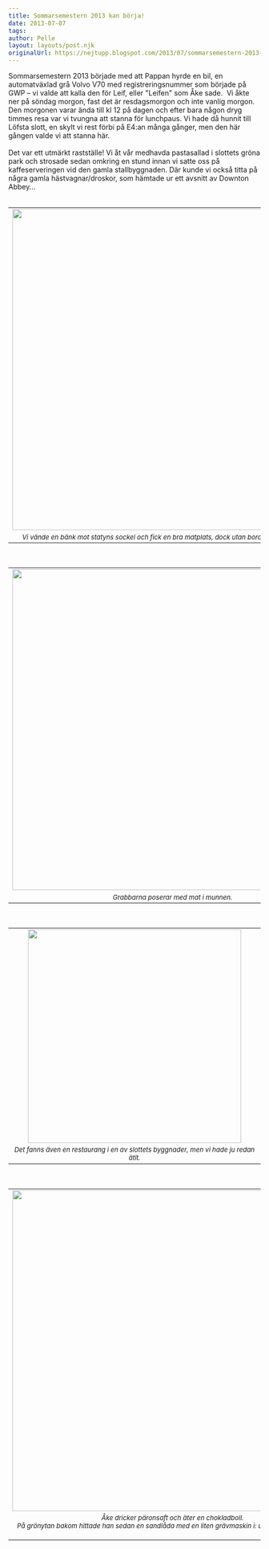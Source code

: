 ```yaml
---
title: Sommarsemestern 2013 kan börja!
date: 2013-07-07
tags: 	
author: Pelle
layout: layouts/post.njk
originalUrl: https://nejtupp.blogspot.com/2013/07/sommarsemestern-2013-kan-borja.html
---
```


Sommarsemestern 2013 började med att Pappan hyrde en bil, en automatväxlad grå Volvo V70 med registreringsnummer som började på GWP – vi valde att kalla den för Leif, eller "Leifen" som Åke sade.  Vi åkte ner på söndag morgon, fast det är resdagsmorgon och inte vanlig morgon. Den morgonen varar ända till kl 12 på dagen och efter bara någon dryg timmes resa var vi tvungna att stanna för lunchpaus. Vi hade då hunnit till Löfsta slott, en skylt vi rest förbi på E4:an många gånger, men den här gången valde vi att stanna här.<br><br>Det var ett utmärkt rastställe! Vi åt vår medhavda pastasallad i slottets gröna park och strosade sedan omkring en stund innan vi satte oss på kaffeserveringen vid den gamla stallbyggnaden. Där kunde vi också titta på några gamla hästvagnar/droskor, som hämtade ur ett avsnitt av Downton Abbey...<br><br><table align="center" cellpadding="0" cellspacing="0" class="tr-caption-container" style="margin-left: auto; margin-right: auto; text-align: center;"><tbody><tr><td><img src="../../../../img/Resan+ner-PERK6443.jpg" width="640"></td></tr><tr><td class="tr-caption" style="font-size: 13px;"><i>Vi vände en bänk mot statyns sockel och fick en bra matplats, dock utan bord. Vädret var fin-fint.</i></td></tr></tbody></table><br><table align="center" cellpadding="0" cellspacing="0" class="tr-caption-container" style="margin-left: auto; margin-right: auto; text-align: center;"><tbody><tr><td><img src="../../../../img/Resan+ner-PERK6452.jpg" width="640"></td></tr><tr><td class="tr-caption" style="font-size: 13px;"><i>Grabbarna poserar med mat i munnen.</i></td></tr></tbody></table><br><table align="center" cellpadding="0" cellspacing="0" class="tr-caption-container" style="margin-left: auto; margin-right: auto; text-align: center;"><tbody><tr><td><img src="../../../../img/Resan+ner-PERK6466.jpg" width="426"></td></tr><tr><td class="tr-caption" style="font-size: 13px;"><i>Det fanns även en restaurang i en av slottets byggnader, men vi hade ju redan ätit.</i></td></tr></tbody></table><br><table align="center" cellpadding="0" cellspacing="0" class="tr-caption-container" style="margin-left: auto; margin-right: auto; text-align: center;"><tbody><tr><td><img src="../../../../img/Resan+ner-PERK6470.jpg" width="640"></td></tr><tr><td class="tr-caption" style="font-size: 13px;"><i>Åke dricker päronsaft och äter en chokladboll.<br>På grönytan bakom hittade han sedan en sandlåda med en liten grävmaskin i: utmärkt underhållning!</i><br><div><i><br></i></div></td></tr></tbody></table>
<!-- no comments on this post -->
